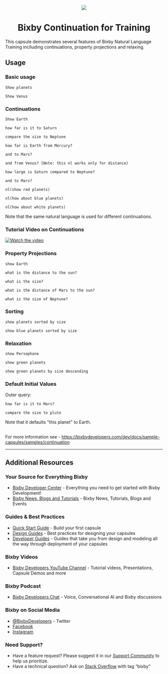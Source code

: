 <p align="Center">
  <img src="https://bixbydevelopers.com/dev/docs-assets/resources/dev-guide/bixby_logo_github-11221940070278028369.png">
  <br/>
  <h1 align="Center">Bixby Continuation for Training</h1>
</p>

This capsule demonstrates several features of Bixby Natural Language Training incliuding continuations, property projections and relaxing.

## Usage

### Basic usage

```
Show planets
```

```
Show Venus
```

### Continuations
```
Show Earth

how far is it to Saturn

compare the size to Neptune
```

```
how far is Earth from Mercury?

and to Mars?

and from Venus? [Note: this nl works only for distance)
```

```
how large is Saturn compared to Neptune?

and to Mars?
```

```
nl(show red planets)

nl(how about blue planets)

nl(how about white planets)
```

Note that the same natural language is used for different continuations.


### Tutorial Video on Continuations
[![Watch the video](https://i.ytimg.com/vi/fY40KibuE5Y/hqdefault.jpg)](https://youtu.be/fY40KibuE5Y)

### Property Projections

```
show Earth

what is the distance to the sun?

what is the size?

what is the distance of Mars to the sun?

what is the size of Neptune?
```

### Sorting
```
show planets sorted by size

show blue planets sorted by size
```

### Relaxation
```
show Persephone

show green planets

show green planets by size descending
```

### Default Initial Values

Outer query:
```
how far is it to Mars?

compare the size to pluto
```
Note that it defaults "this planet" to Earth.

##

For more information see - https://bixbydevelopers.com/dev/docs/sample-capsules/samples/continuation

---

## Additional Resources

### Your Source for Everything Bixby
* [Bixby Developer Center](http://bixbydevelopers.com) - Everything you need to get started with Bixby Development!
* [Bixby News, Blogs and Tutorials](https://bixby.developer.samsung.com/) - Bixby News, Tutorials, Blogs and Events

### Guides & Best Practices
* [Quick Start Guide](https://bixbydevelopers.com/dev/docs/get-started/quick-start) - Build your first capsule
* [Design Guides](https://bixbydevelopers.com/dev/docs/dev-guide/design-guides) - Best practices for designing your capsules
* [Developer Guides](https://bixbydevelopers.com/dev/docs/dev-guide/developers) - Guides that take you from design and modeling all the way through deployment of your capsules

### Bixby Videos
* [Bixby Developers YouTube Channel](https://www.youtube.com/c/bixbydevelopers) - Tutorial videos, Presentations, Capsule Demos and more

### Bixby Podcast
* [Bixby Developers Chat](http://bixbydev.buzzsprout.com/) - Voice, Conversational AI and Bixby discussions 

### Bixby on Social Media
* [@BixbyDevelopers](https://twitter.com/bixbydevelopers) - Twitter
* [Facebook](https://facebook.com/BixbyDevelopers)
* [Instagram](https://www.instagram.com/bixbydevelopers/)

### Need Support?
* Have a feature request? Please suggest it in our [Support Community](https://support.bixbydevelopers.com/hc/en-us/community/topics/360000183273-Feature-Requests) to help us prioritize.
* Have a technical question? Ask on [Stack Overflow](https://stackoverflow.com/questions/tagged/bixby) with tag “bixby”
